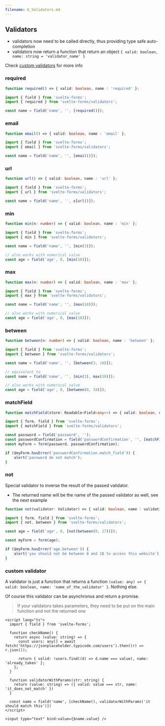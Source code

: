 ```yaml
---
filename: 6_Validators.md
---
```


## Validators

- validators now need to be called directly, thus providing type safe auto-completion
- validators now return a function that return an object `{ valid: boolean, name: string = 'validator_name' }`

Check [custom validators](#custom-validator) for more info

### required

```typescript
function required() => { valid: boolean, name : 'required' };
```

```typescript
import { field } from 'svelte-forms';
import { required } from 'svelte-forms/validators';

const name = field('name', '', [required()]);
```

### email

```typescript
function email() => { valid: boolean, name : 'email' };
```

```typescript
import { field } from 'svelte-forms';
import { email } from 'svelte-forms/validators';

const name = field('name', '', [email()]);
```

### url

```typescript
function url() => { valid: boolean, name : 'url' };
```

```typescript
import { field } from 'svelte-forms';
import { url } from 'svelte-forms/validators';

const name = field('name', '', s[url()]);
```

### min

```typescript
function min(n: number) => { valid: boolean, name : 'min' };
```

```typescript
import { field } from 'svelte-forms';
import { min } from 'svelte-forms/validators';

const name = field('name', '', [min(3)]);

// also works with numerical value
const age = field('age', 0, [min(18)]);
```

### max

```typescript
function max(n: number) => { valid: boolean, name : 'max' };
```

```typescript
import { field } from 'svelte-forms';
import { max } from 'svelte-forms/validators';

const name = field('name', '', [max(10)]);

// also works with numerical value
const age = field('age', 0, [max(18)]);
```

### between

```typescript
function between(n: number) => { valid: boolean, name : 'between' };
```

```typescript
import { field } from 'svelte-forms';
import { between } from 'svelte-forms/validators';

const name = field('name', '', [between(3, 10)]);

// equivalent to
const name = field('name', '', [min(3), max(10)]);

// also works with numerical value
const age = field('age', 0, [between(0, 18)]);
```

### matchField

```typescript
function matchField(store: Readable<Field<any>>) => { valid: boolean, name : 'match_field' };
```

```typescript
import { form, field } from 'svelte-forms';
import { matchField } from 'svelte-forms/validators';

const password = field('password', '');
const passwordConfirmation = field('passwordConfirmation', '', [matchField(password)]);
const myForm = form(password, passwordConfirmation);

if ($myForm.hasError('passwordConfirmation.match_field')) {
	alert('password do not match');
}
```

### not

Special validator to inverse the result of the passed validator.

- The returned name will be the name of the passed validator as well, see the next example

```typescript
function not(validator: Validator) => { valid: boolean, name : validation.name };
```

```typescript
import { form, field } from 'svelte-forms';
import { not, between } from 'svelte-forms/validators';

const age = field('age', 0, [not(between(0, 17))]);

const myForm = form(age);

if ($myForm.hasError('age.between')) {
	alert('you should not be between 0 and 18 to access this website');
}
```

### custom validator

A validator is just a function that returns a function `(value: any) => { valid: boolean, name: 'name_of_the_validator' }`. Nothing else.

Of course this validator can be asynchronus and return a promise.

> If your validators takes parameters, they need to be put on the main function and not the returned one

```svelte
<script lang="ts">
  import { field } from 'svelte-forms';

  function checkName() {
    return async (value: string) => {
      const users: any[] = await fetch('https://jsonplaceholder.typicode.com/users').then((r) => r.json());

      return { valid: !users.find((d) => d.name === value), name: 'already_taken' };
    };
  }

  function validatorWithParams(str: string) {
    return (value: string) => ({ valid: value === str, name: 'it_does_not_match' })
  }

  const name = field('name', [checkName(), validatorWithParams('it should match this')])
</script>

<input type="text" bind:value={$name.value} />
```
